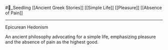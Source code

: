 #🌱_Seedling 
[[Ancient Greek Stories]]
[[Simple Life]]
[[Pleasure]]
[[Absence of Pain]]

---

Epicurean Hedonism

An ancient philosophy advocating for a simple life, emphasizing pleasure and the absence of pain as the highest good.
